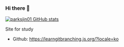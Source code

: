 ### Hi there 👋

[![parksjin01 GitHub stats](https://github-readme-stats.vercel.app/api?username=parksjin01)](https://github.com/anuraghazra/github-readme-stats)


<!--
**parksjin01/parksjin01** is a ✨ _special_ ✨ repository because its `README.md` (this file) appears on your GitHub profile.

Here are some ideas to get you started:

- 🔭 I’m currently working on ...
- 🌱 I’m currently learning ...
- 👯 I’m looking to collaborate on ...
- 🤔 I’m looking for help with ...
- 💬 Ask me about ...
- 📫 How to reach me: ...
- 😄 Pronouns: ...
- ⚡ Fun fact: ...
-->

Site for study
- Github: https://learngitbranching.js.org/?locale=ko
